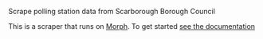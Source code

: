 Scrape polling station data from Scarborough Borough Council

This is a scraper that runs on [Morph](https://morph.io). To get started [see the documentation](https://morph.io/documentation)
